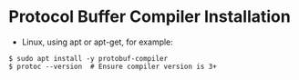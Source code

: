 # Protocol Buffer Compiler Installation

- Linux, using apt or apt-get, for example:

```
$ sudo apt install -y protobuf-compiler
$ protoc --version  # Ensure compiler version is 3+
```
